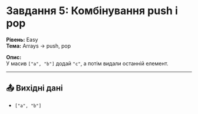 # Завдання 5: Комбінування push і pop

**Рівень:** Easy  
**Тема:** Arrays → push, pop  

**Опис:**  
У масив `["a", "b"]` додай `"c"`, а потім видали останній елемент.

---

## 📤 Вихідні дані
- `["a", "b"]`